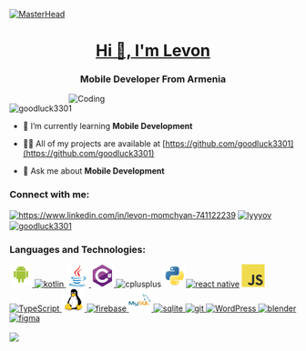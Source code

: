 [![MasterHead](https://cdn-images-1.medium.com/fit/t/1600/480/1*bMjd0UHNBlLD02s7wVYV3Q.jpeg)](https://rishavchanda.io)
<h1 align="center"><a href="https://goodluck3301.github.io/">Hi 👋, I'm Levon</a></h1>
<h3 align="center">Mobile Developer From Armenia</h3>

<img align="right" alt="Coding" width="400" src="https://gist.githubusercontent.com/patevs/b007a0e98fb216438d4cbf559fac4166/raw/88f20c9d749d756be63f22b09f3c4ac570bc5101/programming.gif" alt="goodluck3301" /> </p>

<p align="left"> <img src="https://komarev.com/ghpvc/?username=goodluck3301&label=Profile%20views&color=0e75b6&style=flat" alt="goodluck3301" /> </p>

 

- 🌱 I’m currently learning **Mobile Development**

- 👨‍💻 All of my projects are available at [https://github.com/goodluck3301](https://github.com/goodluck3301)

- 💬 Ask me about **Mobile Development**

<h3 align="left">Connect with me:</h3>
<p align="left">
<a href="https://www.linkedin.com/in/levon-m-741122239" target="blank"><img align="center" src="https://raw.githubusercontent.com/rahuldkjain/github-profile-readme-generator/master/src/images/icons/Social/linked-in-alt.svg" alt="https://www.linkedin.com/in/levon-momchyan-741122239" height="30" width="40" /></a>
<a href="https://instagram.com/lyyyov" target="blank"><img align="center" src="https://raw.githubusercontent.com/rahuldkjain/github-profile-readme-generator/master/src/images/icons/Social/instagram.svg" alt="lyyyov" height="30" width="40" /></a>
<a href="https://t.me/goodluck3301" target="blank"><img align="center" src="https://static.tildacdn.com/tild3435-3836-4436-b739-393537613432/noroot.png" alt="goodluck3301" height="30" width="30" /></a>
 
</p>

<h3 align="left">Languages and Technologies:</h3>
<p align="left"> 
 <a href="https://developer.android.com" target="_blank" rel="noreferrer"> <img src="https://raw.githubusercontent.com/devicons/devicon/master/icons/android/android-original-wordmark.svg" alt="android" width="40" height="40"/> </a> 
 <a href="https://kotlinlang.org" target="_blank" rel="noreferrer"> <img src="https://www.vectorlogo.zone/logos/kotlinlang/kotlinlang-icon.svg" alt="kotlin" width="40" height="40"/> </a>
  <a href="https://www.java.com" target="_blank" rel="noreferrer"> <img src="https://raw.githubusercontent.com/devicons/devicon/master/icons/java/java-original.svg" alt="java" width="40" height="40"/> </a></a><a href="https://www.w3schools.com/cs/" target="_blank" rel="noreferrer"> <img src="https://raw.githubusercontent.com/devicons/devicon/master/icons/csharp/csharp-original.svg" alt="csharp" width="40" height="40"/> </a> <img src="https://upload.wikimedia.org/wikipedia/commons/1/18/ISO_C%2B%2B_Logo.svg" alt="cplusplus" width="40" height="40"/> </a><a href="https://www.python.org" target="_blank" rel="noreferrer"> <img src="https://raw.githubusercontent.com/devicons/devicon/master/icons/python/python-original.svg" alt="python" width="40" height="40"/><a href="https://reactnative.dev/"><img src="https://upload.wikimedia.org/wikipedia/commons/a/a7/React-icon.svg" alt="react native" width="40" height="40"/></a>
 <a href="https://www.javascript.com" target="_blank" rel="noreferrer"> <img src="https://raw.githubusercontent.com/github/explore/80688e429a7d4ef2fca1e82350fe8e3517d3494d/topics/javascript/javascript.png" alt="javascript" width="40" height="40"/> </a>
 <a href="https://www.typescriptlang.org" target="_blank" rel="noreferrer"> <img src="https://upload.wikimedia.org/wikipedia/commons/4/4c/Typescript_logo_2020.svg" alt="TypeScript" width="40" height="40"/> </a>
 <a href="https://www.linux.org/" target="_blank" rel="noreferrer"> <img src="https://raw.githubusercontent.com/devicons/devicon/master/icons/linux/linux-original.svg" alt="linux" width="40" height="40"/> </a> 
<a href="https://firebase.google.com/" target="_blank" rel="noreferrer"> <img src="https://www.vectorlogo.zone/logos/firebase/firebase-icon.svg" alt="firebase" width="40" height="40"/> </a> <a href="https://www.mysql.com/" target="_blank" rel="noreferrer"> <img src="https://raw.githubusercontent.com/devicons/devicon/master/icons/mysql/mysql-original-wordmark.svg" alt="mysql" width="40" height="40"/> </a> <a href="https://www.sqlite.org/" target="_blank" rel="noreferrer"> <img src="https://www.vectorlogo.zone/logos/sqlite/sqlite-icon.svg" alt="sqlite" width="40" height="40"/> </a>
<a href="https://git-scm.com/" target="_blank" rel="noreferrer"> <img src="https://www.vectorlogo.zone/logos/git-scm/git-scm-icon.svg" alt="git" width="40" height="40"/><a href="https://wordpress.com/" target="_blank" rel="noreferrer"> <img src="http://clipart-library.com/images_k/wordpress-transparent-logo/wordpress-transparent-logo-1.png" alt="WordPress" width="40" height="40"/>
<a href="https://www.blender.org/" target="_blank" rel="noreferrer"> <img src="https://download.blender.org/branding/community/blender_community_badge_white.svg" alt="blender" width="40" height="40"/> </a> <a href="https://www.figma.com/" target="_blank" rel="noreferrer"> <img src="https://www.vectorlogo.zone/logos/figma/figma-icon.svg" alt="figma" width="40" height="40"/> </a> </a>
</p>
 
 <p><img align="center" src="https://github-readme-stats.vercel.app/api?username=goodluck3301&show_icons=true&theme=radical" /></p>
 <!--  -->

